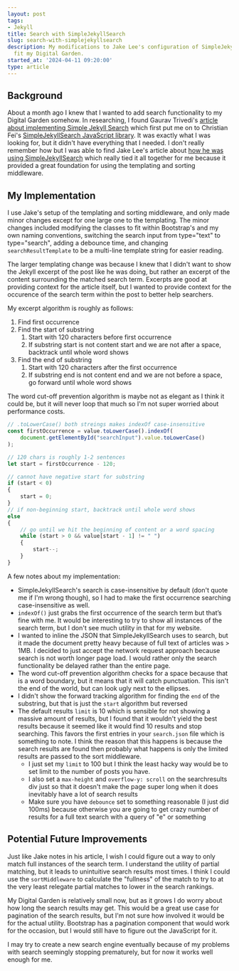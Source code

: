 ```yaml
---
layout: post
tags:
- Jekyll
title: Search with SimpleJekyllSearch
slug: search-with-simplejekyllsearch
description: My modifications to Jake Lee's configuration of SimpleJekyllSearch to
  fit my Digital Garden.
started_at: '2024-04-11 09:20:00'
type: article
---
```


## Background

About a month ago I knew that I wanted to add search functionality to my Digital Garden somehow. In researching, I found Gaurav Trivedi's [article about implementing Simple Jekyll Search](https://beingtechnicalwriter.com/jekyllsearch/) which first put me on to Christian Fei's [SimpleJekyllSearch JavaScript library](https://github.com/christian-fei/Simple-Jekyll-Search). It was exactly what I was looking for, but it didn't have everything that I needed. I don't really remember how but I was able to find Jake Lee's article about [how he was using SimpleJekyllSearch](https://blog.jakelee.co.uk/using-simplejekyllsearch-for-easy-and-quick-site-search/) which really tied it all together for me because it provided a great foundation for using the templating and sorting middleware.

## My Implementation

I use Jake's setup of the templating and sorting middleware, and only made minor changes except for one large one to the templating. The minor changes included modifying the classes to fit within Bootstrap's and my own naming conventions, switching the search input from type="text" to type="search", adding a debounce time, and changing `searchResultTemplate` to be a multi-line template string for easier reading.

The larger templating change was because I knew that I didn't want to show the Jekyll excerpt of the post like he was doing, but rather an excerpt of the content surrounding the matched search term. Excerpts are good at providing context for the article itself, but I wanted to provide context for the occurence of the search term within the post to better help searchers.

My excerpt algorithm is roughly as follows:
1. Find first occurrence
2. Find the start of substring
    1. Start with 120 characters before first occurrence
    2. If substring start is not content start and we are not after a space, backtrack until whole word shows
3. Find the end of substring
    1. Start with 120 characters after the first occurrence
    2. If substring end is not content end and we are not before a space, go forward until whole word shows

The word cut-off prevention algorithm is maybe not as elegant as I think it could be, but it will never loop that much so I'm not super worried about performance costs.
```js
// .toLowerCase() both streings makes indexOf case-insensitive
const firstOccurrence = value.toLowerCase().indexOf(
    document.getElementById("searchInput").value.toLowerCase()
);

// 120 chars is roughly 1-2 sentences
let start = firstOccurrence - 120;

// cannot have negative start for substring
if (start < 0)
{
    start = 0;
}
// if non-beginning start, backtrack until whole word shows
else
{
    // go until we hit the beginning of content or a word spacing
    while (start > 0 && value[start - 1] != " ")
    {
        start--;
    }
}
```

A few notes about my implementation:
* SimpleJekyllSearch's search is case-insensitive by default (don't quote me if I'm wrong though), so I had to make the first occurrence searching case-insensitive as well.
* `indexOf()` just grabs the first occurrence of the search term but that’s fine with me. It would be interesting to try to show all instances of the search term, but I don't see much utility in that for my website.
* I wanted to inline the JSON that SimpleJekyllSearch uses to search, but it made the document pretty heavy because of full text of articles was > 1MB. I decided to just accept the network request approach because search is not worth longer page load. I would rather only the search functionality be delayed rather than the entire page.
* The word cut-off prevention algorithm checks for a space because that is a word boundary, but it means that it will catch punctuation. This isn't the end of the world, but can look ugly next to the ellipses.
* I didn't show the forward tracking algorithm for finding the `end` of the substring, but that is just the `start` algorithm but reversed
* The default results `limit` is 10 which is sensible for not showing a massive amount of results, but I found that it wouldn't yield the best results because it seemed like it would find 10 results and stop searching. This favors the first entries in your `search.json` file which is something to note. I think the reason that this happens is because the search results are found then probably what happens is only the limited results are passed to the sort middleware.
    * I just set my `limit` to 100 but I think the least hacky way would be to set limit to the number of posts you have.
    * I also set a `max-height` and `overflow-y: scroll` on the searchresults div just so that it doesn't make the page super long when it does inevitably have a lot of search results
    * Make sure you have `debounce` set to something reasonable (I just did 100ms) because otherwise you are going to get crazy number of results for a full text search with a query of "e" or something

## Potential Future Improvements

Just like Jake notes in his article, I wish I could figure out a way to only match full instances of the search term. I understand the utility of partial matching, but it leads to unintuitive search results most times. I think I could use the `sortMiddleware` to calculate the "fullness" of the match to try to at the very least relegate partial matches to lower in the search rankings.

My Digital Garden is relatively small now, but as it grows I do worry about how long the search results may get. This would be a great use case for pagination of the search results, but I'm not sure how involved it would be for the actual utility. Bootstrap has a pagination component that would work for the occasion, but I would still have to figure out the JavaScript for it.

I may try to create a new search engine eventually because of my problems with search seemingly stopping prematurely, but for now it works well enough for me.